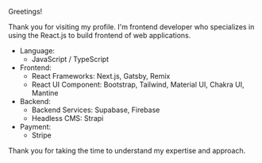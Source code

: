 Greetings!

Thank you for visiting my profile. I'm frontend developer who specializes in using the React.js to build frontend of web applications.

- Language:
  - JavaScript / TypeScript
- Frontend:
  - React Frameworks: Next.js, Gatsby, Remix
  - React UI Component: Bootstrap, Tailwind, Material UI, Chakra UI, Mantine
- Backend:
  - Backend Services: Supabase, Firebase
  - Headless CMS: Strapi 
- Payment: 
  - Stripe

Thank you for taking the time to understand my expertise and approach.
